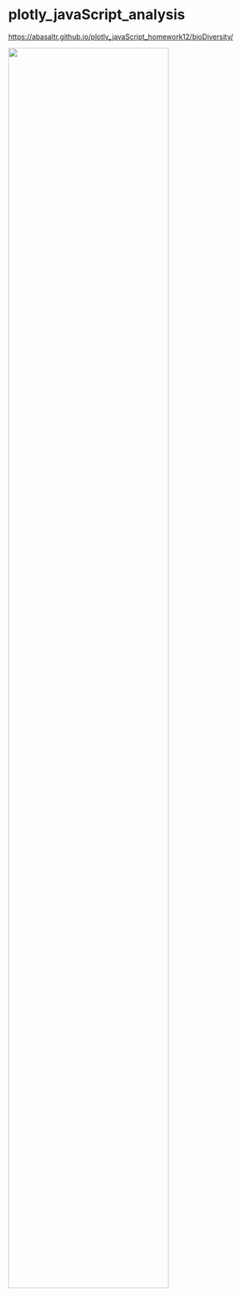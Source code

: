 # plotly_javaScript_analysis

https://abasaltr.github.io/plotly_javaScript_homework12/bioDiversity/

<img src="https://abasaltr.github.io/plotly_javaScript_homework12/bioDiversity/static/images/dashboard_id940.png" width="80%" height="80%">
